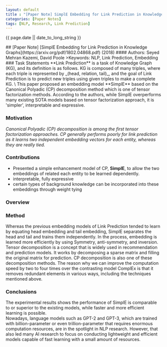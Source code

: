 ```yaml
---
layout: default
title : "[Paper Note] SimplE Embedding for Link Prediction in Knowledge Graphs (2018)" 
categories: [Paper Notes]
tags: [NLP, Research, Link Prediction]
---
```

<p>{{ page.date || date_to_long_string }} </p>
## [Paper Note] [SimplE Embedding for Link Prediction in Knowledge Graphs](https://arxiv.org/pdf/1802.04868.pdf) (2018)
#### Authors: Seyed Mehran Kazemi, David Poole
>Keywords: NLP, Link Prediction, Embedding

<br>
### Task Statements
**Link Prediction** is a task of Knowledge Graph (KG), and its definition is as follows. 
KG is composed of many triples, where each triple is represented by _(head, relation, tail)_, and the goal of Link Prediction is to predict new triples using given triples to make a complete KG. \
This paper proposed an embedding model **SimplE** based on the Canonical Polyadic (CP) decomposition method which is one of tensor factorization methods. 
According to the authors, while SimplE overperforms many existing SOTA models based on tensor factorization approach, it is 'simpler', interpretable and expressive. 


### Motivation
_Canonical Polyadic (CP) decomposition is among the first tensor factorization approaches. CP generally performs poorly for link prediction as it learns two independent embedding vectors for each entity, whereas they are really tied._

### Contributions
- Presented a simple enhancement model of CP, **SimplE**, to allow the two embeddings of related each entity to be learned dependently.
- interpretable, fully expressive
- certain types of background knowledge can be incorporated into these embeddings through weight tying

### Overview


### Method

Whereas the previous embedding models of Link Prediction tended to learn by equating head embedding and tail embedding, SimplE separates the head and tail and trains them independently. In the process, embedding is learned more efficiently by using Symmetry, anti-symmetry, and inversion.
Tensor decomposition is a concept that is widely used in recommendation and prediction models. It works by decomposing a sparse matrix and filling the original matrix for prediction. CP decomposition is also one of these decomposition methods.
 The reason why we can improve the computation speed by two to four times over the contrasting model ComplEx is that it removes redundant elements in various ways, including the techniques mentioned above.

### Conclusions
The experimental results shows the performance of SimplE is comparable to or superior to the existing models, while faster and more efficient learning is possible.\
Nowadays, language models such as GPT-2 and GPT-3, which are trained with billion-parameter or even trillion-parameter that requires enormous computation resources, are in the spotlight in NLP research. 
However, that also led many AI research to focus on conducting lightweight and efficient models capable of fast learning with a small amount of resources.
